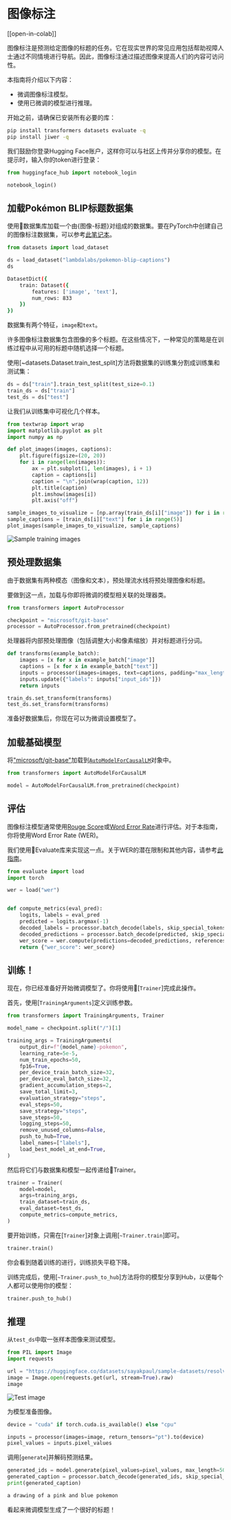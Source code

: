 <!--版权2023年HuggingFace团队，保留所有权利。

根据Apache许可证，版本2.0（“许可证”）进行许可；除非符合许可证，否则不得使用此文件。你可以在以下网址获取许可证的副本。

http://www.apache.org/licenses/LICENSE-2.0

除非适用法律要求或书面同意，软件根据许可证的“原样”分发，不附带任何担保或条件。请查阅许可证以获取特定语言下免责声明和限制。

⚠️请注意，此文件采用Markdown格式，但包含我们的文档构建器（类似于MDX）的特定语法，可能无法在Markdown查看器中正确呈现。-->

# 图像标注

[[open-in-colab]]

图像标注是预测给定图像的标题的任务。它在现实世界的常见应用包括帮助视障人士通过不同情境进行导航。因此，图像标注通过描述图像来提高人们的内容可访问性。

本指南将介绍以下内容：

* 微调图像标注模型。
* 使用已微调的模型进行推理。

开始之前，请确保已安装所有必要的库：

```bash
pip install transformers datasets evaluate -q
pip install jiwer -q
```

我们鼓励你登录Hugging Face账户，这样你可以与社区上传并分享你的模型。在提示时，输入你的token进行登录：

```python
from huggingface_hub import notebook_login

notebook_login()
```

## 加载Pokémon BLIP标题数据集

使用🤗数据集库加载一个由{图像-标题}对组成的数据集。要在PyTorch中创建自己的图像标注数据集，可以参考[此笔记本](https://github.com/NielsRogge/Transformers-Tutorials/blob/master/GIT/Fine_tune_GIT_on_an_image_captioning_dataset.ipynb)。

```python
from datasets import load_dataset

ds = load_dataset("lambdalabs/pokemon-blip-captions")
ds
```
```bash
DatasetDict({
    train: Dataset({
        features: ['image', 'text'],
        num_rows: 833
    })
})
```

数据集有两个特征，`image`和`text`。

<Tip>

许多图像标注数据集包含图像的多个标题。在这些情况下，一种常见的策略是在训练过程中从可用的标题中随机选择一个标题。

</Tip>

使用[~datasets.Dataset.train_test_split]方法将数据集的训练集分割成训练集和测试集：

```python
ds = ds["train"].train_test_split(test_size=0.1)
train_ds = ds["train"]
test_ds = ds["test"]
```

让我们从训练集中可视化几个样本。

```python
from textwrap import wrap
import matplotlib.pyplot as plt
import numpy as np

def plot_images(images, captions):
    plt.figure(figsize=(20, 20))
    for i in range(len(images)):
        ax = plt.subplot(1, len(images), i + 1)
        caption = captions[i]
        caption = "\n".join(wrap(caption, 12))
        plt.title(caption)
        plt.imshow(images[i])
        plt.axis("off")

sample_images_to_visualize = [np.array(train_ds[i]["image"]) for i in range(5)]
sample_captions = [train_ds[i]["text"] for i in range(5)]
plot_images(sample_images_to_visualize, sample_captions)
```

<div class="flex justify-center">
    <img src="https://huggingface.co/datasets/huggingface/documentation-images/resolve/main/transformers/tasks/sample_training_images_image_cap.png" alt="Sample training images"/>
</div>

## 预处理数据集

由于数据集有两种模态（图像和文本），预处理流水线将预处理图像和标题。

要做到这一点，加载与你即将微调的模型相关联的处理器类。

```python
from transformers import AutoProcessor

checkpoint = "microsoft/git-base"
processor = AutoProcessor.from_pretrained(checkpoint)
```

处理器将内部预处理图像（包括调整大小和像素缩放）并对标题进行分词。

```python
def transforms(example_batch):
    images = [x for x in example_batch["image"]]
    captions = [x for x in example_batch["text"]]
    inputs = processor(images=images, text=captions, padding="max_length")
    inputs.update({"labels": inputs["input_ids"]})
    return inputs

train_ds.set_transform(transforms)
test_ds.set_transform(transforms)
```

准备好数据集后，你现在可以为微调设置模型了。

## 加载基础模型

将["microsoft/git-base"](https://huggingface.co/microsoft/git-base)加载到[`AutoModelForCausalLM`](https://huggingface.co/docs/transformers/model_doc/auto#transformers.AutoModelForCausalLM)对象中。

```python
from transformers import AutoModelForCausalLM

model = AutoModelForCausalLM.from_pretrained(checkpoint)
```

## 评估

图像标注模型通常使用[Rouge Score](https://huggingface.co/spaces/evaluate-metric/rouge)或[Word Error Rate](https://huggingface.co/spaces/evaluate-metric/wer)进行评估。对于本指南，你将使用Word Error Rate (WER)。

我们使用🤗Evaluate库来实现这一点。关于WER的潜在限制和其他内容，请参考[此指南](https://huggingface.co/spaces/evaluate-metric/wer)。

```python
from evaluate import load
import torch

wer = load("wer")


def compute_metrics(eval_pred):
    logits, labels = eval_pred
    predicted = logits.argmax(-1)
    decoded_labels = processor.batch_decode(labels, skip_special_tokens=True)
    decoded_predictions = processor.batch_decode(predicted, skip_special_tokens=True)
    wer_score = wer.compute(predictions=decoded_predictions, references=decoded_labels)
    return {"wer_score": wer_score}
```

## 训练！

现在，你已经准备好开始微调模型了。你将使用🤗[`Trainer`]完成此操作。

首先，使用[`TrainingArguments`]定义训练参数。

```python
from transformers import TrainingArguments, Trainer

model_name = checkpoint.split("/")[1]

training_args = TrainingArguments(
    output_dir=f"{model_name}-pokemon",
    learning_rate=5e-5,
    num_train_epochs=50,
    fp16=True,
    per_device_train_batch_size=32,
    per_device_eval_batch_size=32,
    gradient_accumulation_steps=2,
    save_total_limit=3,
    evaluation_strategy="steps",
    eval_steps=50,
    save_strategy="steps",
    save_steps=50,
    logging_steps=50,
    remove_unused_columns=False,
    push_to_hub=True,
    label_names=["labels"],
    load_best_model_at_end=True,
)
```

然后将它们与数据集和模型一起传递给🤗Trainer。

```python
trainer = Trainer(
    model=model,
    args=training_args,
    train_dataset=train_ds,
    eval_dataset=test_ds,
    compute_metrics=compute_metrics,
)
```

要开始训练，只需在[`Trainer`]对象上调用[`~Trainer.train`]即可。

```python
trainer.train()
```

你会看到随着训练的进行，训练损失平稳下降。

训练完成后，使用[`~Trainer.push_to_hub`]方法将你的模型分享到Hub，以便每个人都可以使用你的模型：

```python
trainer.push_to_hub()
```

## 推理

从`test_ds`中取一张样本图像来测试模型。

```python
from PIL import Image
import requests

url = "https://huggingface.co/datasets/sayakpaul/sample-datasets/resolve/main/pokemon.png"
image = Image.open(requests.get(url, stream=True).raw)
image
```

<div class="flex justify-center">
    <img src="https://huggingface.co/datasets/huggingface/documentation-images/resolve/main/transformers/tasks/test_image_image_cap.png" alt="Test image"/>
</div>

为模型准备图像。

```python
device = "cuda" if torch.cuda.is_available() else "cpu"

inputs = processor(images=image, return_tensors="pt").to(device)
pixel_values = inputs.pixel_values
```

调用[`generate`]并解码预测结果。

```python
generated_ids = model.generate(pixel_values=pixel_values, max_length=50)
generated_caption = processor.batch_decode(generated_ids, skip_special_tokens=True)[0]
print(generated_caption)
```

```bash
a drawing of a pink and blue pokemon
```

看起来微调模型生成了一个很好的标题！